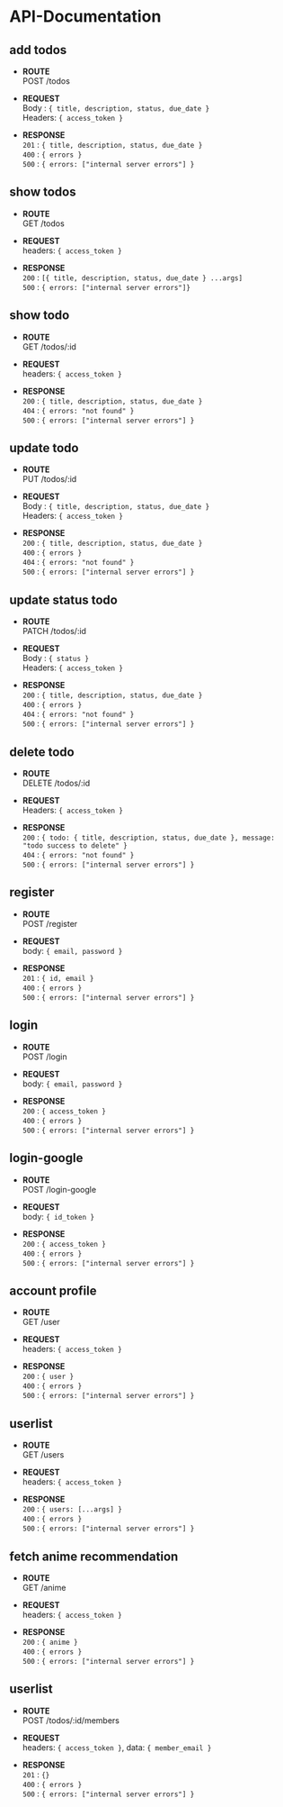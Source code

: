 <h1>API-Documentation</h1>


<h2>add todos</h2>


* **ROUTE** <br>
    POST /todos

* **REQUEST** <br>
    Body : `{ title, description, status, due_date }` <br>
    Headers: `{ access_token }`

* **RESPONSE** <br>
    `201` : `{ title, description, status, due_date }` <br>
    `400` : `{ errors }` <br>
    `500` : `{ errors: ["internal server errors"] }`


<h2>show todos</h2>

* **ROUTE** <br>
    GET /todos

* **REQUEST** <br>
    headers: `{ access_token }`

* **RESPONSE** <br>
    `200` : `[{ title, description, status, due_date } ...args]` <br>
    `500` : `{ errors: ["internal server errors"]}`


<h2>show todo</h2>

* **ROUTE** <br>
    GET /todos/:id

* **REQUEST**  <br>
  headers: `{ access_token }`

* **RESPONSE** <br>
    `200` : `{ title, description, status, due_date }` <br>
    `404` : `{ errors: "not found" }` <br>
  `500` : `{ errors: ["internal server errors"] }`


<h2>update todo</h2>

* **ROUTE** <br>
    PUT /todos/:id

* **REQUEST** <br>
    Body : `{ title, description, status, due_date }` <br>
    Headers: `{ access_token }`

* **RESPONSE** <br>
    `200` : `{ title, description, status, due_date }` <br>
    `400` : `{ errors }` <br>
    `404` : `{ errors: "not found" }` <br>
    `500` : `{ errors: ["internal server errors"] }`



<h2>update status todo</h2>

* **ROUTE** <br>
    PATCH /todos/:id

* **REQUEST** <br>
    Body : `{ status }` <br>
    Headers: `{ access_token }`

* **RESPONSE** <br>
    `200` : `{ title, description, status, due_date }` <br>
    `400` : `{ errors }` <br>
    `404` : `{ errors: "not found" }` <br>
    `500` : `{ errors: ["internal server errors"] }`



<h2>delete todo</h2>

* **ROUTE** <br>
    DELETE /todos/:id

* **REQUEST**  <br>
    Headers: `{ access_token }`

* **RESPONSE** <br>
    `200` : `{ todo: { title, description, status, due_date }, message: "todo success to delete" }` <br>
    `404` : `{ errors: "not found" }` <br>
    `500` : `{ errors: ["internal server errors"] }`



<h2>register</h2>

* **ROUTE** <br>
    POST /register

* **REQUEST** <br>
    body: `{ email, password }`

* **RESPONSE** <br>
    `201` : `{ id, email }` <br>
    `400` : `{ errors }` <br>
  `500` : `{ errors: ["internal server errors"] }`


<h2>login</h2>

* **ROUTE** <br>
    POST /login

* **REQUEST** <br>
    body: `{ email, password }`

* **RESPONSE** <br>
    `200` : `{ access_token }` <br>
    `400` : `{ errors }` <br>
  `500` : `{ errors: ["internal server errors"] }`


<h2>login-google</h2>

* **ROUTE** <br>
  POST /login-google

* **REQUEST** <br>
  body: `{ id_token }`

* **RESPONSE** <br>
  `200` : `{ access_token }` <br>
  `400` : `{ errors }` <br>
  `500` : `{ errors: ["internal server errors"] }`


<h2>account profile</h2>

* **ROUTE** <br>
  GET /user

* **REQUEST** <br>
  headers: `{ access_token }`

* **RESPONSE** <br>
  `200` : `{ user }` <br>
  `400` : `{ errors }` <br>
  `500` : `{ errors: ["internal server errors"] }`


<h2>userlist</h2>

* **ROUTE** <br>
  GET /users

* **REQUEST** <br>
  headers: `{ access_token }`

* **RESPONSE** <br>
  `200` : `{ users: [...args] }` <br>
  `400` : `{ errors }` <br>
  `500` : `{ errors: ["internal server errors"] }`



<h2>fetch anime recommendation</h2>

* **ROUTE** <br>
  GET /anime

* **REQUEST** <br>
  headers: `{ access_token }`

* **RESPONSE** <br>
  `200` : `{ anime }` <br>
  `400` : `{ errors }` <br>
  `500` : `{ errors: ["internal server errors"] }`



<h2>userlist</h2>

* **ROUTE** <br>
  POST /todos/:id/members

* **REQUEST** <br>
  headers: `{ access_token }`,
  data: `{ member_email }`

* **RESPONSE** <br>
  `201` : `{}` <br>
  `400` : `{ errors }` <br>
  `500` : `{ errors: ["internal server errors"] }`